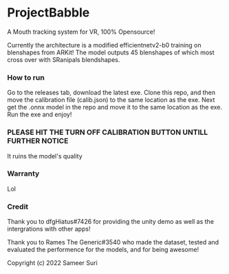 # ProjectBabble
A Mouth tracking system for VR, 100% Opensource!

Currently the architecture is a modified efficientnetv2-b0 training on blenshapes from ARKit! The model outputs 45 blenshapes of which most cross over with SRanipals blendshapes.

### How to run
Go to the releases tab, download the latest exe. Clone this repo, and then move the calibration file (calib.json) to the same location as the exe. Next get the .onnx model in the repo and move it to the same location as the exe. Run the exe and enjoy!

### PLEASE HIT THE TURN OFF CALIBRATION BUTTON UNTILL FURTHER NOTICE
It ruins the model's quality 

### Warranty
Lol 

### Credit 

Thank you to dfgHiatus#7426 for providing the unity demo as well as the intergrations with other apps!

Thank you to Rames The Generic#3540 who made the dataset, tested and evaluated the performence for the models, and for being awesome!

Copyright (c) 2022 Sameer Suri
